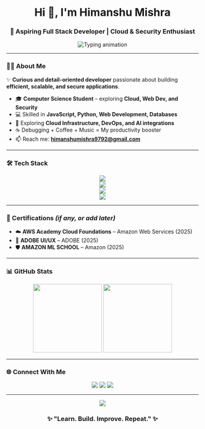 <!-- GitHub Profile README for Himanshu Mishra -->

<h1 align="center">Hi 👋, I'm Himanshu Mishra</h1>
<h3 align="center">🚀 Aspiring Full Stack Developer | Cloud & Security Enthusiast</h3>

<p align="center">
  <img src="https://readme-typing-svg.herokuapp.com?font=Fira+Code&weight=600&size=24&pause=1000&color=1ABC9C&center=true&vCenter=true&width=600&lines=Full+Stack+Developer;Cloud+Computing+%26+Security;Data+Systems+%7C+APIs;Always+Learning+New+Tech+🚀" alt="Typing animation" />
</p>

---

### 👨‍💻 About Me
✨ **Curious and detail-oriented developer** passionate about building **efficient, scalable, and secure applications**.  

- 🎓 **Computer Science Student** – exploring **Cloud, Web Dev, and Security**  
- 💻 Skilled in **JavaScript, Python, Web Development, Databases**  
- 🔭 Exploring **Cloud Infrastructure, DevOps, and AI integrations**  
- ☕ Debugging + Coffee + Music = My productivity booster  
- 📫 Reach me: **[himanshumishra9792@gmail.com](mailto:himanshumishra9792@gmail.com)**  

---

### 🛠️ Tech Stack
<p align="center">
  <!-- Languages -->
  <img src="https://skillicons.dev/icons?i=js,python,cpp" />
  <br/>
  <!-- Frontend -->
  <img src="https://skillicons.dev/icons?i=react,html,css,tailwind" />
  <br/>
  <!-- Backend & DB -->
  <img src="https://skillicons.dev/icons?i=nodejs,express,mongodb,mysql" />
  <br/>
  <!-- Tools & Others -->
  <img src="https://skillicons.dev/icons?i=docker,git,linux,aws" />
</p>

---

### 📜 Certifications *(if any, or add later)*
- ☁️ **AWS Academy Cloud Foundations** – Amazon Web Services (2025)  
- 🤖 **ADOBE UI/UX** – ADOBE (2025)  
- 🛡️ **AMAZON ML SCHOOL** – Amazon (2025) 

---

### 📊 GitHub Stats
<p align="center">
  <img src="https://github-readme-stats.vercel.app/api?username=itshimanshu41&show_icons=true&theme=radical" height="180em" />
  <img src="https://github-readme-streak-stats.herokuapp.com/?user=itshimanshu41&theme=radical" height="180em" />
</p>

---

### 🌐 Connect With Me
<p align="center">
  <a href="mailto:himanshumishra9792@gmail.com"><img src="https://img.shields.io/badge/Email-D14836?style=for-the-badge&logo=gmail&logoColor=white" /></a>
  <a href="https://www.linkedin.com/in/himanshu-mishra-776b55251/"><img src="https://img.shields.io/badge/LinkedIn-0A66C2?style=for-the-badge&logo=linkedin&logoColor=white" /></a>
  <a href="https://github.com/itshimanshu41"><img src="https://img.shields.io/badge/GitHub-181717?style=for-the-badge&logo=github&logoColor=white" /></a>
</p>

---

<p align="center">
  <img src="https://raw.githubusercontent.com/andreasbm/readme/master/assets/lines/colored.png" />
</p>

<h3 align="center">✨ "Learn. Build. Improve. Repeat." ✨</h3>
